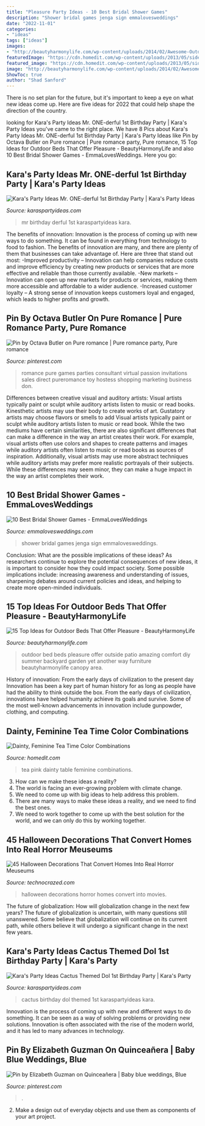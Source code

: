 ```yaml
---
title: "Pleasure Party Ideas - 10 Best Bridal Shower Games"
description: "Shower bridal games jenga sign emmalovesweddings"
date: "2022-11-01"
categories:
- "ideas"
tags: ["ideas"]
images:
- "http://beautyharmonylife.com/wp-content/uploads/2014/02/Awesome-Outdoor-Lounge-Area-with-Patio-Furniture-Cushions-Ideas.jpg"
featuredImage: "https://cdn.homedit.com/wp-content/uploads/2013/05/side-shot-tea-party-table.jpg"
featured_image: "https://cdn.homedit.com/wp-content/uploads/2013/05/side-shot-tea-party-table.jpg"
image: "http://beautyharmonylife.com/wp-content/uploads/2014/02/Awesome-Outdoor-Lounge-Area-with-Patio-Furniture-Cushions-Ideas.jpg"
ShowToc: true
author: "Shad Sanford"
---
```



There is no set plan for the future, but it's important to keep a eye on what new ideas come up. Here are five ideas for 2022 that could help shape the direction of the country.

	

		
looking for Kara&#039;s Party Ideas Mr. ONE-derful 1st Birthday Party | Kara&#039;s Party Ideas you've came to the right place. We have 8 Pics about Kara&#039;s Party Ideas Mr. ONE-derful 1st Birthday Party | Kara&#039;s Party Ideas like Pin by Octava Butler on Pure romance | Pure romance party, Pure romance, 15 Top Ideas for Outdoor Beds That Offer Pleasure - BeautyHarmonyLife and also 10 Best Bridal Shower Games - EmmaLovesWeddings. Here you go:
		
    
## Kara&#039;s Party Ideas Mr. ONE-derful 1st Birthday Party | Kara&#039;s Party Ideas

<img loading=lazy src="http://karaspartyideas.com/wp-content/uploads/2017/10/Mr.-ONE-derful-1st-Birthday-Party-via-Karas-Party-Ideas-KarasPartyIdeas.com3_.jpg" onerror="this.onerror=null;this.src='https://tse3.mm.bing.net/th?id=OIP.IPDSS2X3LRGePPCkIwKS2gHaLH&amp;pid=15.1';" alt="Kara&#039;s Party Ideas Mr. ONE-derful 1st Birthday Party | Kara&#039;s Party Ideas">

_Source: karaspartyideas.com_

>mr birthday derful 1st karaspartyideas kara. 

	

The benefits of innovation:
Innovation is the process of coming up with new ways to do something. It can be found in everything from technology to food to fashion. The benefits of innovation are many, and there are plenty of them that businesses can take advantage of. Here are three that stand out most: 
-Improved productivity – Innovation can help companies reduce costs and improve efficiency by creating new products or services that are more effective and reliable than those currently available.
-New markets – Innovation can open up new markets for products or services, making them more accessible and affordable to a wider audience.
-Increased customer loyalty – A strong sense of innovation keeps customers loyal and engaged, which leads to higher profits and growth.

    
## Pin By Octava Butler On Pure Romance | Pure Romance Party, Pure Romance

<img loading=lazy src="https://i.pinimg.com/originals/63/8d/1b/638d1bd7fe068eb35fb0784d1370cb85.jpg" onerror="this.onerror=null;this.src='https://tse1.mm.bing.net/th?id=OIP.kszfr2nxRaB8PW6D95PKpwHaJ4&amp;pid=15.1';" alt="Pin by Octava Butler on Pure romance | Pure romance party, Pure romance">

_Source: pinterest.com_

>romance pure games parties consultant virtual passion invitations sales direct pureromance toy hostess shopping marketing business don. 

	

Differences between creative visual and auditory artists: Visual artists typically paint or sculpt while auditory artists listen to music or read books. Kinesthetic artists may use their body to create works of art. Gustatory artists may choose flavors or smells to add
Visual artists typically paint or sculpt while auditory artists listen to music or read book. While the two mediums have certain similarities, there are also significant differences that can make a difference in the way an artist creates their work. For example, visual artists often use colors and shapes to create patterns and images while auditory artists often listen to music or read books as sources of inspiration. Additionally, visual artists may use more abstract techniques while auditory artists may prefer more realistic portrayals of their subjects. While these differences may seem minor, they can make a huge impact in the way an artist completes their work.

    
## 10 Best Bridal Shower Games - EmmaLovesWeddings

<img loading=lazy src="https://emmalovesweddings.com/wp-content/uploads/2017/08/sign-a-jenga-with-memories-bridal-shower-games.jpg" onerror="this.onerror=null;this.src='https://tse4.mm.bing.net/th?id=OIP.T2P3kt-_z1Ozjv0fVfFVFAHaLI&amp;pid=15.1';" alt="10 Best Bridal Shower Games - EmmaLovesWeddings">

_Source: emmalovesweddings.com_

>shower bridal games jenga sign emmalovesweddings. 

	

Conclusion: What are the possible implications of these ideas?
As researchers continue to explore the potential consequences of new ideas, it is important to consider how they could impact society. Some possible implications include: increasing awareness and understanding of issues, sharpening debates around current policies and ideas, and helping to create more open-minded individuals.

    
## 15 Top Ideas For Outdoor Beds That Offer Pleasure - BeautyHarmonyLife

<img loading=lazy src="http://beautyharmonylife.com/wp-content/uploads/2014/02/Awesome-Outdoor-Lounge-Area-with-Patio-Furniture-Cushions-Ideas.jpg" onerror="this.onerror=null;this.src='https://tse2.mm.bing.net/th?id=OIP.Nph6ejQoAlw1WALNOg7oywHaE7&amp;pid=15.1';" alt="15 Top Ideas for Outdoor Beds That Offer Pleasure - BeautyHarmonyLife">

_Source: beautyharmonylife.com_

>outdoor bed beds pleasure offer outside patio amazing comfort diy summer backyard garden yet another way furniture beautyharmonylife canopy area. 

	

History of innovation: From the early days of civilization to the present day
Innovation has been a key part of human history for as long as people have had the ability to think outside the box. From the early days of civilization, innovations have helped humanity achieve its goals and survive. Some of the most well-known advancements in innovation include gunpowder, clothing, and computing.

    
## Dainty, Feminine Tea Time Color Combinations

<img loading=lazy src="https://cdn.homedit.com/wp-content/uploads/2013/05/side-shot-tea-party-table.jpg" onerror="this.onerror=null;this.src='https://tse4.mm.bing.net/th?id=OIP.v_7y2oq1d6a0GjRtYRhJqwHaLH&amp;pid=15.1';" alt="Dainty, Feminine Tea Time Color Combinations">

_Source: homedit.com_

>tea pink dainty table feminine combinations. 

	

3. How can we make these ideas a reality?
1. The world is facing an ever-growing problem with climate change. 
2. We need to come up with big ideas to help address this problem. 
3. There are many ways to make these ideas a reality, and we need to find the best ones. 
4. We need to work together to come up with the best solution for the world, and we can only do this by working together.

    
## 45 Halloween Decorations That Convert Homes Into Real Horror Meuseums

<img loading=lazy src="http://www.technocrazed.com/wp-content/uploads/2015/11/These-Halloween-Decorations-Convert-Homes-Into-Real-Horror-Meuseums-129.jpg" onerror="this.onerror=null;this.src='https://tse4.mm.bing.net/th?id=OIP.3wzZo-ll_t6SYF56HQcXiwHaKX&amp;pid=15.1';" alt="45 Halloween Decorations That Convert Homes Into Real Horror Meuseums">

_Source: technocrazed.com_

>halloween decorations horror homes convert into movies. 

	

The future of globalization: How will globalization change in the next few years?
The future of globalization is uncertain, with many questions still unanswered. Some believe that globalization will continue on its current path, while others believe it will undergo a significant change in the next few years.

    
## Kara&#039;s Party Ideas Cactus Themed Dol 1st Birthday Party | Kara&#039;s Party

<img loading=lazy src="https://karaspartyideas.com/wp-content/uploads/2019/04/Cactus-Themed-Dol-1st-Birthday-Party-via-Karas-Party-Ideas-KarasPartyIdeas.com3_.jpg" onerror="this.onerror=null;this.src='https://tse4.mm.bing.net/th?id=OIP.eTS9UMhCqqxIJ9_wcacFpAHaLH&amp;pid=15.1';" alt="Kara&#039;s Party Ideas Cactus Themed Dol 1st Birthday Party | Kara&#039;s Party">

_Source: karaspartyideas.com_

>cactus birthday dol themed 1st karaspartyideas kara. 

	

Innovation is the process of coming up with new and different ways to do something. It can be seen as a way of solving problems or providing new solutions. Innovation is often associated with the rise of the modern world, and it has led to many advances in technology.

    
## Pin By Elizabeth Guzman On Quinceañera | Baby Blue Weddings, Blue

<img loading=lazy src="https://i.pinimg.com/736x/80/b5/62/80b562f5b8423cbdbd609b2b8d159f36.jpg" onerror="this.onerror=null;this.src='https://tse2.mm.bing.net/th?id=OIP.d5SzpZ6KABqLAPSvxGPz0QHaJP&amp;pid=15.1';" alt="Pin by Elizabeth Guzman on Quinceañera | Baby blue weddings, Blue">

_Source: pinterest.com_

>. 

	

2. Make a design out of everyday objects and use them as components of your art project.

